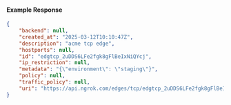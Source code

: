 <!-- Code generated for API Clients. DO NOT EDIT. -->

#### Example Response

```json
{
	"backend": null,
	"created_at": "2025-03-12T10:10:47Z",
	"description": "acme tcp edge",
	"hostports": null,
	"id": "edgtcp_2uDDS6LFe2fgk8gFlBeIxNiQYcj",
	"ip_restriction": null,
	"metadata": "{\"environment\": \"staging\"}",
	"policy": null,
	"traffic_policy": null,
	"uri": "https://api.ngrok.com/edges/tcp/edgtcp_2uDDS6LFe2fgk8gFlBeIxNiQYcj"
}
```
